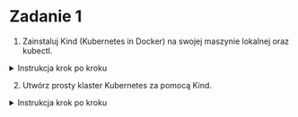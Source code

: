 # Zadanie 1

1. Zainstaluj Kind (Kubernetes in Docker) na swojej maszynie lokalnej oraz kubectl.

<details>
  <summary>Instrukcja krok po kroku</summary>

- Zainstaluj Kind:
  ```bash
  curl -Lo ./kind https://kind.sigs.k8s.io/dl/v0.20.0/kind-linux-amd64
  chmod +x ./kind
  sudo mv ./kind /usr/local/bin/kind
  ```

- Zainstaluj Kubectl:
  ```bash
  curl -LO "https://dl.k8s.io/release/$(curl -L -s https://dl.k8s.io/release/stable.txt)/bin/linux/amd64/kubectl"
  sudo install -o root -g root -m 0755 kubectl /usr/local/bin/kubectl
  ```

</details>

2. Utwórz prosty klaster Kubernetes za pomocą Kind.

<details>
  <summary>Instrukcja krok po kroku</summary>

- Utwórz klaster Kubernetes:
  ```bash
  kind create cluster
  ```

- Zweryfikuj poprawność konfiguracji:
  ```bash
  kubectl get nodes
  ```

- Usuń klaster (opcjonalnie):
  ```bash
  kind delete cluster

</details>